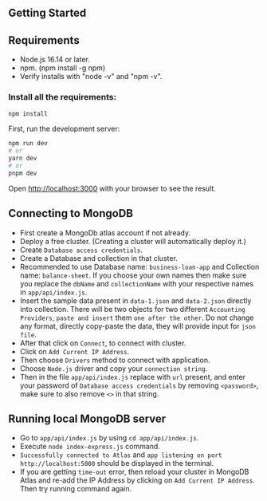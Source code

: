 ## Getting Started

## Requirements
- Node.js 16.14 or later.
- npm. (npm install -g npm)
- Verify installs with "node -v" and "npm -v".

### Install all the requirements:

```bash
npm install
```

First, run the development server:

```bash
npm run dev
# or
yarn dev
# or
pnpm dev
```

Open [http://localhost:3000](http://localhost:3000) with your browser to see the result.

## Connecting to MongoDB
- First create a MongoDb atlas account if not already.
- Deploy a free cluster. (Creating a cluster will automatically deploy it.)
- Create `Database access credentials`.
- Create a Database and collection in that cluster.
- Recommended to use Database name: `business-loan-app` and Collection name: `balance-sheet`. If you choose your own names then make sure you replace the `dbName` and `collectionName` with your respective names in `app/api/index.js`.
- Insert the sample data present in `data-1.json` and `data-2.json` directly into collection. There will be two objects for two different `Accounting Providers`, `paste and insert` them ``one after the other``.  Do not change any format, directly copy-paste the data, they will provide input for `json file`.
- After that click on `Connect`, to connect with cluster.
- Click on `Add Current IP Address`.
- Then choose `Drivers` method to connect with application.
- Choose `Node.js` driver and copy your `connection string`.
- Then in the file `app/api/index.js` replace with `url` present, and enter your password of `Database access credentials` by removing `<password>`, make sure to also remove `<>` in that string.

## Running local MongoDB server
- Go to `app/api/index.js` by using `cd app/api/index.js`.
- Execute `node index-express.js` command.
- `Successfully connected to Atlas` and `app listening on port http://localhost:5000` should be displayed in the terminal.
- If you are getting `time-out` error, then reload your cluster in MongoDB Atlas and re-add the IP Address by clicking on `Add Current IP Address`. Then try running command again. 

